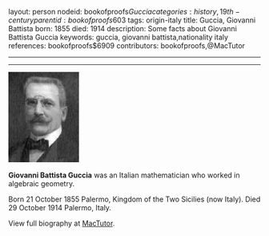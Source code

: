 layout: person
nodeid: bookofproofs$Guccia
categories: history,19th-century
parentid: bookofproofs$603
tags: origin-italy
title: Guccia, Giovanni Battista
born: 1855
died: 1914
description: Some facts about Giovanni Battista Guccia
keywords: guccia, giovanni battista,nationality italy
references: bookofproofs$6909
contributors: bookofproofs,@MacTutor

---


---

![Guccia.jpg](https://github.com/bookofproofs/bookofproofs.github.io/blob/main/_sources/_assets/images/portraits/Guccia.jpg?raw=true)

**Giovanni Battista Guccia** was an Italian mathematician who worked in algebraic geometry.

Born 21 October 1855 Palermo, Kingdom of the Two Sicilies (now Italy). Died 29 October 1914 Palermo, Italy.


View full biography at [MacTutor](https://mathshistory.st-andrews.ac.uk/Biographies/Guccia/).
